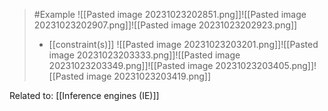 >	#Example 
>	![[Pasted image 20231023202851.png]]![[Pasted image 20231023202907.png]]![[Pasted image 20231023202923.png]]
>	- [[constraint(s)]]
>	![[Pasted image 20231023203201.png]]![[Pasted image 20231023203333.png]]![[Pasted image 20231023203349.png]]![[Pasted image 20231023203405.png]]![[Pasted image 20231023203419.png]]

Related to: [[Inference engines (IE)]]